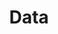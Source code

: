 ---
title: Data
description: We publish open data
permalink: /fr/institution/search
layout: institution-search
---